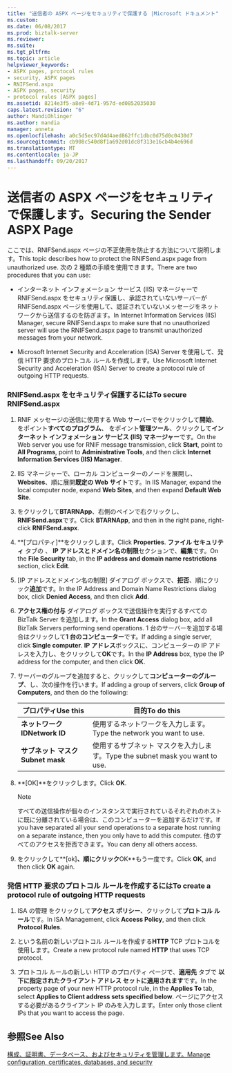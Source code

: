 ```yaml
---
title: "送信者の ASPX ページをセキュリティで保護する |Microsoft ドキュメント"
ms.custom: 
ms.date: 06/08/2017
ms.prod: biztalk-server
ms.reviewer: 
ms.suite: 
ms.tgt_pltfrm: 
ms.topic: article
helpviewer_keywords:
- ASPX pages, protocol rules
- security, ASPX pages
- RNIFSend.aspx
- ASPX pages, security
- protocol rules [ASPX pages]
ms.assetid: 8214e3f5-a8e9-4d71-957d-ed0852035030
caps.latest.revision: "6"
author: MandiOhlinger
ms.author: mandia
manager: anneta
ms.openlocfilehash: a0c5d5ec97d4d4aed862ffc1dbc0d75d0c0430d7
ms.sourcegitcommit: cb908c540d8f1a692d01dc8f313e16cb4b4e696d
ms.translationtype: MT
ms.contentlocale: ja-JP
ms.lasthandoff: 09/20/2017
---
```

# <a name="securing-the-sender-aspx-page"></a><span data-ttu-id="61e03-102">送信者の ASPX ページをセキュリティで保護します。</span><span class="sxs-lookup"><span data-stu-id="61e03-102">Securing the Sender ASPX Page</span></span>
<span data-ttu-id="61e03-103">ここでは、RNIFSend.aspx ページの不正使用を防止する方法について説明します。</span><span class="sxs-lookup"><span data-stu-id="61e03-103">This topic describes how to protect the RNIFSend.aspx page from unauthorized use.</span></span> <span data-ttu-id="61e03-104">次の 2 種類の手順を使用できます。</span><span class="sxs-lookup"><span data-stu-id="61e03-104">There are two procedures that you can use:</span></span>  
  
-   <span data-ttu-id="61e03-105">インターネット インフォメーション サービス (IIS) マネージャーで RNIFSend.aspx をセキュリティ保護し、承認されていないサーバーが RNIFSend.aspx ページを使用して、認証されていないメッセージをネットワークから送信するのを防ぎます。</span><span class="sxs-lookup"><span data-stu-id="61e03-105">In Internet Information Services (IIS) Manager, secure RNIFSend.aspx to make sure that no unauthorized server will use the RNIFSend.aspx page to transmit unauthorized messages from your network.</span></span>  
  
-   <span data-ttu-id="61e03-106">Microsoft Internet Security and Acceleration (ISA) Server を使用して、発信 HTTP 要求のプロトコル ルールを作成します。</span><span class="sxs-lookup"><span data-stu-id="61e03-106">Use Microsoft Internet Security and Acceleration (ISA) Server to create a protocol rule of outgoing HTTP requests.</span></span>  
  
### <a name="to-secure-rnifsendaspx"></a><span data-ttu-id="61e03-107">RNIFSend.aspx をセキュリティ保護するには</span><span class="sxs-lookup"><span data-stu-id="61e03-107">To secure RNIFSend.aspx</span></span>  
  
1.  <span data-ttu-id="61e03-108">RNIF メッセージの送信に使用する Web サーバーでをクリックして**開始**、 をポイント**すべてのプログラム**、 をポイント**管理ツール**、クリックして**インターネット インフォメーション サービス (IIS) マネージャー**です。</span><span class="sxs-lookup"><span data-stu-id="61e03-108">On the Web server you use for RNIF message transmission, click **Start**, point to **All Programs**, point to **Administrative Tools**, and then click **Internet Information Services (IIS) Manager**.</span></span>  
  
2.  <span data-ttu-id="61e03-109">IIS マネージャーで、ローカル コンピューターのノードを展開し、 **Websites**、順に展開**既定の Web サイト**です。</span><span class="sxs-lookup"><span data-stu-id="61e03-109">In IIS Manager, expand the local computer node, expand **Web Sites**, and then expand **Default Web Site**.</span></span>  
  
3.  <span data-ttu-id="61e03-110">をクリックして**BTARNApp**、右側のペインで右クリックし、 **RNIFSend.aspx**です。</span><span class="sxs-lookup"><span data-stu-id="61e03-110">Click **BTARNApp**, and then in the right pane, right-click **RNIFSend.aspx**.</span></span>  
  
4.  <span data-ttu-id="61e03-111">**[プロパティ]**をクリックします。</span><span class="sxs-lookup"><span data-stu-id="61e03-111">Click **Properties**.</span></span> <span data-ttu-id="61e03-112">**ファイル セキュリティ** タブの 、 **IP アドレスとドメイン名の制限**セクションで、**編集**です。</span><span class="sxs-lookup"><span data-stu-id="61e03-112">On the **File Security** tab, in the **IP address and domain name restrictions** section, click **Edit**.</span></span>  
  
5.  <span data-ttu-id="61e03-113">[IP アドレスとドメイン名の制限] ダイアログ ボックスで、**拒否**、順にクリック**追加**です。</span><span class="sxs-lookup"><span data-stu-id="61e03-113">In the IP Address and Domain Name Restrictions dialog box, click **Denied Access**, and then click **Add**.</span></span>  
  
6.  <span data-ttu-id="61e03-114">**アクセス権の付与** ダイアログ ボックスで送信操作を実行するすべての BizTalk Server を追加します。</span><span class="sxs-lookup"><span data-stu-id="61e03-114">In the **Grant Access** dialog box, add all BizTalk Servers performing send operations.</span></span> <span data-ttu-id="61e03-115">1 台のサーバーを追加する場合はクリックして**1 台のコンピューター**です。</span><span class="sxs-lookup"><span data-stu-id="61e03-115">If adding a single server, click **Single computer**.</span></span> <span data-ttu-id="61e03-116">**IP アドレス**ボックスに、コンピューターの IP アドレスを入力し、をクリックして**OK**です。</span><span class="sxs-lookup"><span data-stu-id="61e03-116">In the **IP Address** box, type the IP address for the computer, and then click **OK**.</span></span>  
  
7.  <span data-ttu-id="61e03-117">サーバーのグループを追加すると、クリックして**コンピューターのグループ**、し、次の操作を行います。</span><span class="sxs-lookup"><span data-stu-id="61e03-117">If adding a group of servers, click **Group of Computers**, and then do the following:</span></span>  
  
    |<span data-ttu-id="61e03-118">プロパティ</span><span class="sxs-lookup"><span data-stu-id="61e03-118">Use this</span></span>|<span data-ttu-id="61e03-119">目的</span><span class="sxs-lookup"><span data-stu-id="61e03-119">To do this</span></span>|  
    |--------------|----------------|  
    |<span data-ttu-id="61e03-120">**ネットワーク ID**</span><span class="sxs-lookup"><span data-stu-id="61e03-120">**Network ID**</span></span>|<span data-ttu-id="61e03-121">使用するネットワークを入力します。</span><span class="sxs-lookup"><span data-stu-id="61e03-121">Type the network you want to use.</span></span>|  
    |<span data-ttu-id="61e03-122">**サブネット マスク**</span><span class="sxs-lookup"><span data-stu-id="61e03-122">**Subnet mask**</span></span>|<span data-ttu-id="61e03-123">使用するサブネット マスクを入力します。</span><span class="sxs-lookup"><span data-stu-id="61e03-123">Type the subnet mask you want to use.</span></span>|  
  
8.  <span data-ttu-id="61e03-124">**[OK]**をクリックします。</span><span class="sxs-lookup"><span data-stu-id="61e03-124">Click **OK**.</span></span>  
  
    > [!NOTE]
    >  <span data-ttu-id="61e03-125">すべての送信操作が個々のインスタンスで実行されているそれぞれのホストに既に分離されている場合は、このコンピューターを追加するだけです。</span><span class="sxs-lookup"><span data-stu-id="61e03-125">If you have separated all your send operations to a separate host running on a separate instance, then you only have to add this computer.</span></span> <span data-ttu-id="61e03-126">他のすべてのアクセスを拒否できます。</span><span class="sxs-lookup"><span data-stu-id="61e03-126">You can deny all others access.</span></span>  
  
9. <span data-ttu-id="61e03-127">をクリックして**[ok]**、順にクリック**OK**もう一度です。</span><span class="sxs-lookup"><span data-stu-id="61e03-127">Click **OK**, and then click **OK** again.</span></span>  
  
### <a name="to-create-a-protocol-rule-of-outgoing-http-requests"></a><span data-ttu-id="61e03-128">発信 HTTP 要求のプロトコル ルールを作成するには</span><span class="sxs-lookup"><span data-stu-id="61e03-128">To create a protocol rule of outgoing HTTP requests</span></span>  
  
1.  <span data-ttu-id="61e03-129">ISA の管理 をクリックして**アクセス ポリシー**、クリックして**プロトコル ルール**です。</span><span class="sxs-lookup"><span data-stu-id="61e03-129">In ISA Management, click **Access Policy**, and then click **Protocol Rules**.</span></span>  
  
2.  <span data-ttu-id="61e03-130">という名前の新しいプロトコル ルールを作成する**HTTP** TCP プロトコルを使用します。</span><span class="sxs-lookup"><span data-stu-id="61e03-130">Create a new protocol rule named **HTTP** that uses TCP protocol.</span></span>  
  
3.  <span data-ttu-id="61e03-131">プロトコル ルールの新しい HTTP のプロパティ ページで、**適用先** タブで **以下に指定されたクライアント アドレス セットに適用されます**です。</span><span class="sxs-lookup"><span data-stu-id="61e03-131">In the property page of your new HTTP protocol rule, in the **Applies To** tab, select **Applies to Client address sets specified below**.</span></span> <span data-ttu-id="61e03-132">ページにアクセスする必要があるクライアント IP のみを入力します。</span><span class="sxs-lookup"><span data-stu-id="61e03-132">Enter only those client IPs that you want to access the page.</span></span>  
  
## <a name="see-also"></a><span data-ttu-id="61e03-133">参照</span><span class="sxs-lookup"><span data-stu-id="61e03-133">See Also</span></span>  
 [<span data-ttu-id="61e03-134">構成、証明書、データベース、およびセキュリティを管理します。</span><span class="sxs-lookup"><span data-stu-id="61e03-134">Manage configuration, certificates, databases, and security</span></span>](manage-configuration-certificates-databases-security.md)